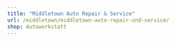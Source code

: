 ```yaml
---
title: "Middletown Auto Repair & Service"
url: /middletown/middletown-auto-repair-und-service/
shop: Autowerkstatt
---
```

